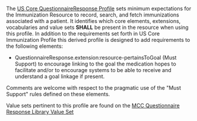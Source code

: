 The [US Core QuestionnaireResponse Profile](http://hl7.org/fhir/us/core/StructureDefinition/us-core-questionnaireresponse) sets minimum expectations for the Immunization Resource to record, search, and fetch immunizations associated with a patient. It identifies which core elements, extensions, vocabularies and value sets **SHALL** be present in the resource when using this profile. In addition to the requirements set forth in US Core Immunization Profile this derived profile is designed to add requirements to the following elements:
* QuestionnaireResponse.extension:resource-pertainsToGoal (Must Support) to encourage linking to the goal the medication hopes to facilitate and/or to encourage systems to be able to receive and understand a goal linkage if present.

Comments are welcome with respect to the pragmatic use of the "Must Support" rules defined on these elements.

Value sets pertinent to this profile are found on the [MCC Questionnaire Response Library Value Set ](mcc_questionnaire_response_value_sets.html)